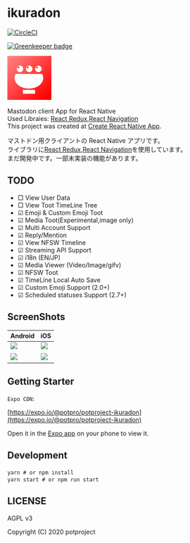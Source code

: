 # ikuradon

[![CircleCI](https://circleci.com/gh/potproject/ikuradon/tree/master.svg?style=svg)](https://circleci.com/gh/potproject/ikuradon/tree/master)

[![Greenkeeper badge](https://badges.greenkeeper.io/potproject/ikuradon.svg)](https://greenkeeper.io/)

<img width="100" heigth="100" src="https://github.com/potproject/ikuradon/blob/master/assets/image/icon250.png?raw=true">

Mastodon client App for React Native  
Used Libraies: [React Redux](https://github.com/reactjs/react-redux),[React Navigation](https://github.com/react-community/react-navigation)  
This project was created at [Create React Native App](https://github.com/react-community/create-react-native-app).

マストドン用クライアントの React Native アプリです。  
ライブラリに[React Redux](https://github.com/reactjs/react-redux),[React Navigation](https://github.com/react-community/react-navigation)を使用しています。  
まだ開発中です。一部未実装の機能があります。

## TODO

-   □ View User Data
-   □ View Toot TimeLine Tree
-   ☑ Emoji & Custom Emoji Toot
-   ☑ Media Toot(Experimental,image only)
-   ☑ Multi Account Support
-   ☑ Reply/Mention
-   ☑ View NFSW Timeline
-   ☑ Streaming API Support
-   ☑ i18n (EN/JP)
-   ☑ Media Viewer (Video/Image/gifv)
-   ☑ NFSW Toot
-   ☑ TimeLine Local Auto Save
-   ☑ Custom Emoji Support (2.0+)
-   ☑ Scheduled statuses Support (2.7+)

## ScreenShots

| Android                                                                                           | iOS                                                                                           |
| ------------------------------------------------------------------------------------------------- | --------------------------------------------------------------------------------------------- |
| ![](https://github.com/potproject/ikuradon/blob/master/screenshots/android_preview.png?raw=true)  | ![](https://github.com/potproject/ikuradon/blob/master/screenshots/ios_preview.png?raw=true)  |
| ![](https://github.com/potproject/ikuradon/blob/master/screenshots/android_preview2.png?raw=true) | ![](https://github.com/potproject/ikuradon/blob/master/screenshots/ios_preview2.png?raw=true) |

## Getting Starter

`Expo CDN`:

[https://expo.io/@potpro/potproject-ikuradon](https://expo.io/@potpro/potproject-ikuradon)

Open it in the [Expo app](https://expo.io) on your phone to view it.

## Development

```
yarn # or npm install
yarn start # or npm run start
```

## LICENSE

AGPL v3

Copyright (C) 2020 potproject
